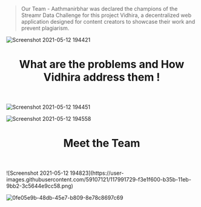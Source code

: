 > Our Team - Aathmanirbhar was declared the champions of the Streamr Data Challenge for this project Vidhira, a decentralized web application designed for content creators to showcase their work and prevent plagiarism.


![Screenshot 2021-05-12 194421](https://user-images.githubusercontent.com/59107121/117991254-803fe900-b35b-11eb-9339-ad079f4b7c7e.png)

<h1></h1>
<h1 align="center">What are the problems and How Vidhira address them !</h1>

<br></br>
![Screenshot 2021-05-12 194451](https://user-images.githubusercontent.com/59107121/117991712-f04e6f00-b35b-11eb-8050-3583eba9acb4.png)


![Screenshot 2021-05-12 194558](https://user-images.githubusercontent.com/59107121/117991721-f2183280-b35b-11eb-9abd-5d7bbdd13340.png)

<h1></h1>
<h1 align="center">Meet the Team</h1>
<br></br>
![Screenshot 2021-05-12 194823](https://user-images.githubusercontent.com/59107121/117991729-f3e1f600-b35b-11eb-9bb2-3c5644e9cc58.png)


![0fe05e9b-48db-45e7-b809-8e78c8697c69](https://user-images.githubusercontent.com/59107121/117991843-0c521080-b35c-11eb-93c6-5db02545297a.jpg)
